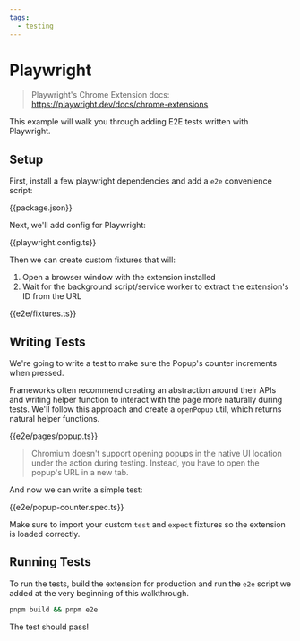 ```yaml
---
tags:
  - testing
---
```


# Playwright

> Playwright's Chrome Extension docs: https://playwright.dev/docs/chrome-extensions

This example will walk you through adding E2E tests written with Playwright.

## Setup

First, install a few playwright dependencies and add a `e2e` convenience script:

{{package.json}}

Next, we'll add config for Playwright:

{{playwright.config.ts}}

Then we can create custom fixtures that will:

1. Open a browser window with the extension installed
2. Wait for the background script/service worker to extract the extension's ID from the URL

{{e2e/fixtures.ts}}

## Writing Tests

We're going to write a test to make sure the Popup's counter increments when pressed.

Frameworks often recommend creating an abstraction around their APIs and writing helper function to interact with the page more naturally during tests. We'll follow this approach and create a `openPopup` util, which returns natural helper functions.

{{e2e/pages/popup.ts}}

> Chromium doesn't support opening popups in the native UI location under the action during testing. Instead, you have to open the popup's URL in a new tab.

And now we can write a simple test:

{{e2e/popup-counter.spec.ts}}

Make sure to import your custom `test` and `expect` fixtures so the extension is loaded correctly.

## Running Tests

To run the tests, build the extension for production and run the `e2e` script we added at the very beginning of this walkthrough.

```sh
pnpm build && pnpm e2e
```

The test should pass!

